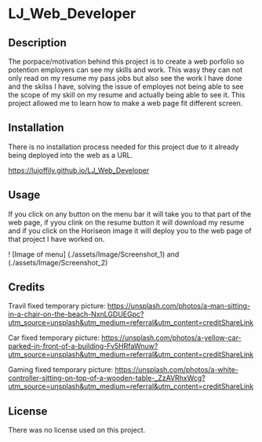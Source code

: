 # LJ_Web_Developer

## Description

The porpace/motivation behind this project is to create a web porfolio so potention employers can see my skills and work. This wasy they can not only read on my resume my pass jobs but also see the work I have done and the skilss I have, solving the issue of employes not being able to see the scope of my skill on my resume and actually being able to see it. This project allowed me to learn how to make a web page fit different screen.  

## Installation

There is no installation process needed for this project due to it already being deployed into the web as a URL.

https://lujoffily.github.io/LJ_Web_Developer

## Usage

If you click on any button on the menu bar it will take you to that part of the web page, if yyou clink on the resume button it will download my resume and if you click on the Horiseon image it will deploy you to the web page of that project I have worked on.

!   [Image of menu] (./assets/Image/Screenshot_1) and (./assets/Image/Screenshot_2)

## Credits

Travil fixed temporary picture: https://unsplash.com/photos/a-man-sitting-in-a-chair-on-the-beach-NxnLGDUEGpc?utm_source=unsplash&utm_medium=referral&utm_content=creditShareLink

Car fixed temporary picture: https://unsplash.com/photos/a-yellow-car-parked-in-front-of-a-building-Fv5HRfaWnuw?utm_source=unsplash&utm_medium=referral&utm_content=creditShareLink

Gaming fixed temporary picture: https://unsplash.com/photos/a-white-controller-sitting-on-top-of-a-wooden-table-_ZzAVRhxWcg?utm_source=unsplash&utm_medium=referral&utm_content=creditShareLink

## License

There was no license used on this project.